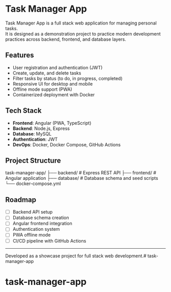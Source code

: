 # Task Manager App

Task Manager App is a full stack web application for managing personal tasks.  
It is designed as a demonstration project to practice modern development practices across backend, frontend, and database layers.

## Features
- User registration and authentication (JWT)
- Create, update, and delete tasks
- Filter tasks by status (to do, in progress, completed)
- Responsive UI for desktop and mobile
- Offline mode support (PWA)
- Containerized deployment with Docker

## Tech Stack
- **Frontend**: Angular (PWA, TypeScript)
- **Backend**: Node.js, Express
- **Database**: MySQL
- **Authentication**: JWT
- **DevOps**: Docker, Docker Compose, GitHub Actions

## Project Structure
task-manager-app/
├── backend/ # Express REST API
├── frontend/ # Angular application
├── database/ # Database schema and seed scripts
└── docker-compose.yml

## Roadmap
- [ ] Backend API setup
- [ ] Database schema creation
- [ ] Angular frontend integration
- [ ] Authentication system
- [ ] PWA offline mode
- [ ] CI/CD pipeline with GitHub Actions

---

Developed as a showcase project for full stack web development.# task-manager-app
# task-manager-app
